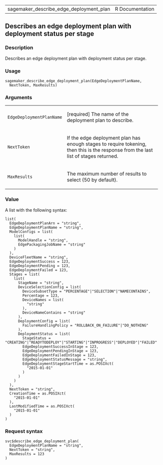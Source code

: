 <table style="width: 100%;">
<tbody>
<tr class="odd">
<td>sagemaker_describe_edge_deployment_plan</td>
<td style="text-align: right;">R Documentation</td>
</tr>
</tbody>
</table>

## Describes an edge deployment plan with deployment status per stage

### Description

Describes an edge deployment plan with deployment status per stage.

### Usage

    sagemaker_describe_edge_deployment_plan(EdgeDeploymentPlanName,
      NextToken, MaxResults)

### Arguments

<table>
<colgroup>
<col style="width: 35%" />
<col style="width: 65%" />
</colgroup>
<tbody>
<tr class="odd">
<td><code
id="sagemaker_describe_edge_deployment_plan_:_EdgeDeploymentPlanName">EdgeDeploymentPlanName</code></td>
<td><p>[required] The name of the deployment plan to describe.</p></td>
</tr>
<tr class="even">
<td><code
id="sagemaker_describe_edge_deployment_plan_:_NextToken">NextToken</code></td>
<td><p>If the edge deployment plan has enough stages to require
tokening, then this is the response from the last list of stages
returned.</p></td>
</tr>
<tr class="odd">
<td><code
id="sagemaker_describe_edge_deployment_plan_:_MaxResults">MaxResults</code></td>
<td><p>The maximum number of results to select (50 by default).</p></td>
</tr>
</tbody>
</table>

### Value

A list with the following syntax:

    list(
      EdgeDeploymentPlanArn = "string",
      EdgeDeploymentPlanName = "string",
      ModelConfigs = list(
        list(
          ModelHandle = "string",
          EdgePackagingJobName = "string"
        )
      ),
      DeviceFleetName = "string",
      EdgeDeploymentSuccess = 123,
      EdgeDeploymentPending = 123,
      EdgeDeploymentFailed = 123,
      Stages = list(
        list(
          StageName = "string",
          DeviceSelectionConfig = list(
            DeviceSubsetType = "PERCENTAGE"|"SELECTION"|"NAMECONTAINS",
            Percentage = 123,
            DeviceNames = list(
              "string"
            ),
            DeviceNameContains = "string"
          ),
          DeploymentConfig = list(
            FailureHandlingPolicy = "ROLLBACK_ON_FAILURE"|"DO_NOTHING"
          ),
          DeploymentStatus = list(
            StageStatus = "CREATING"|"READYTODEPLOY"|"STARTING"|"INPROGRESS"|"DEPLOYED"|"FAILED"|"STOPPING"|"STOPPED",
            EdgeDeploymentSuccessInStage = 123,
            EdgeDeploymentPendingInStage = 123,
            EdgeDeploymentFailedInStage = 123,
            EdgeDeploymentStatusMessage = "string",
            EdgeDeploymentStageStartTime = as.POSIXct(
              "2015-01-01"
            )
          )
        )
      ),
      NextToken = "string",
      CreationTime = as.POSIXct(
        "2015-01-01"
      ),
      LastModifiedTime = as.POSIXct(
        "2015-01-01"
      )
    )

### Request syntax

    svc$describe_edge_deployment_plan(
      EdgeDeploymentPlanName = "string",
      NextToken = "string",
      MaxResults = 123
    )
